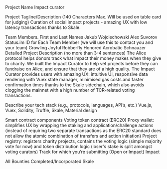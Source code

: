 Project Name
Impact curator

Project Tagline/Description (140 Characters Max. Will be used on table card for judging)
Curation of social impact projects - amazing UX with low latency transactions thanks to Skale.

Team Members. First and Last Names
Jakub Wojciechowski
Alex Suvorov
Status.im ID for Each Team Member (we will use this to contact you and your team)
Growling Joyful Robberfly
Honored Acrobatic Schnauzer
Detailed Project Description (no more than 3-4 sentences)
The Alice protocol helps donors track what impact their money makes when they give to charity. We built the Impact Curator to help vet projects before they can fundraise on Alice, and ensure that they are of a high quality. The Impact Curator provides users with amazing UX: intuitive UI, responsive data rendering with Vuex state manager, minimised gas costs and faster confirmation times thanks to the Skale sidechain, which also avoids clogging the mainnet with a high number of TCR-related voting transactions.

Describe your tech stack (e.g., protocols, languages, API’s, etc.)
Vue.js, Vuex, Solidity, Truffle, Skale, Material design

Smart contract components
Voting token contract (ERC20)
Proxy wallet: simplifies UX by wrapping the staking and application/challenge actions (instead of requiring two separate transactions as the ERC20 standard does not allow the atomic combination of transfers and action initiation)
Project registry: registers charity projects, contains the voting logic (simple majority vote for now) and token distribution logic (loser's stake is split amongst voting curators)
Track for which you’re submitting (Open or Impact)
Impact

All Bounties Completed/Incorporated
Skale
